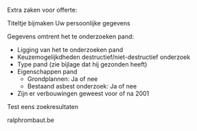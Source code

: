 Extra zaken voor offerte:

Titeltje bijmaken
Uw persoonlijke gegevens

Gegevens omtrent het te onderzoeken pand:

- Ligging van het te onderzoeken pand
- Keuzemogelijkdheden destructief/niet-destructief onderzoek
- Type pand (zie bijlage dat hij gezonden heeft)
- Eigenschappen pand
  - Grondplannen: Ja of nee
  - Bestaand asbest onderzoek: Ja of nee
- Zijn er verbouwingen geweest voor of na 2001

Test eens zoekresultaten

ralphrombaut.be
